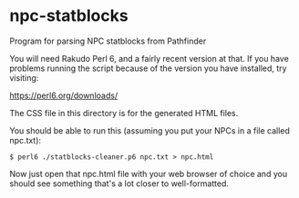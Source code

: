 # npc-statblocks

Program for parsing NPC statblocks from Pathfinder

You will need Rakudo Perl 6, and a fairly recent
version at that. If you have problems running the script
because of the version you have installed, try visiting:

https://perl6.org/downloads/

The CSS file in this directory is for the generated
HTML files.

You should be able to run this (assuming
you put your NPCs in a file called npc.txt):

    $ perl6 ./statblocks-cleaner.p6 npc.txt > npc.html

Now just open that npc.html file with your web browser
of choice and you should see something that's a
lot closer to well-formatted.
